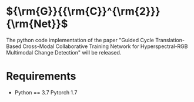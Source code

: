 # ${\rm{G}}{{\rm{C}}^{\rm{2}}}{\rm{Net}}$

The python code implementation of the paper "Guided Cycle Translation-Based Cross-Modal Collaborative Training Network for Hyperspectral-RGB Multimodal Change Detection" will be released.

# Requirements

* Python == 3.7 Pytorch 1.7
